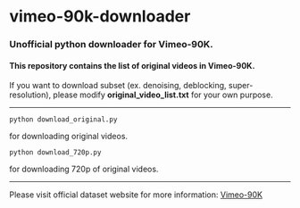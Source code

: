 vimeo-90k-downloader
====================

### Unofficial python downloader for Vimeo-90K.

#### This repository contains the list of original videos in Vimeo-90K.

If you want to download subset (ex. denoising, deblocking, super-resolution), please modify **original_video_list.txt** for your own purpose.

***
```
python download_original.py
```
for downloading original videos. 
```
python download_720p.py
```
for downloading 720p of original videos.
***

Please visit official dataset website for more information: [Vimeo-90K](http://toflow.csail.mit.edu/)
